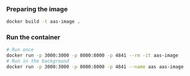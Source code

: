 ### Preparing the image
```sh
docker build -t aas-image .
```

### Run the container
```sh
# Run once
docker run -p 3000:3000 -p 8000:8000 -p 4841 --rm -it aas-image
# Run in the background
docker run -p 3000:3000 -p 8000:8000 -p 4841 --name aas aas-image
```

